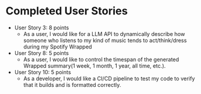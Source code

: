 # Completed User Stories

- User Story 3: 8 points
    - As a user, I would like for a LLM API to dynamically describe how someone who listens to my
      kind of music tends to act/think/dress during my Spotify Wrapped
- User Story 8: 5 points
    - As a user, I would like to control the timespan of the generated Wrapped summary(1 week, 1
      month, 1 year, all time, etc.).
- User Story 10: 5 points
    - As a developer, I would like a CI/CD pipeline to test my code to verify that it builds and is
      formatted correctly.
